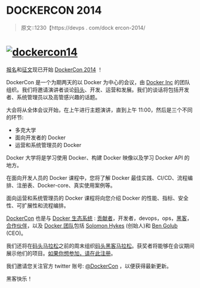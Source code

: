 # DOCKERCON 2014

> 原文::1230【https://devps . com/dock ercon-2014/

# [![dockercon14](img/c114a2d267e85cc2b0fa279b95e18945.png)](https://blog.docker.com/wp-content/uploads/2014/03/dockercon14.png)

[报名](https://www.eventbrite.com/e/dockercon-2014-tickets-10738331639)和[征文](http://www.dockercon.com/call_for_papers.html)现已开始 [DockerCon 2014](http://www.dockercon.com/) ！

DockerCon 是一个为期两天的以 Docker 为中心的会议，由 [Docker Inc](https://www.docker.com/) 的团队组织。我们将邀请演讲者谈论[码头](https://www.docker.io/)、开发、运营和发展。我们的谈话将包括开发者、系统管理员以及高管感兴趣的话题。

大会将从全体会议开始，在上午进行主题演讲，直到上午 11:00，然后是三个不同的环节:

*   多克大学
*   面向开发者的 Docker
*   运营和系统管理员的 Docker

Docker 大学将是学习使用 Docker、构建 Docker 映像以及学习 Docker API 的地方。

在面向开发人员的 Docker 课程中，您将了解 Docker 最佳实践、CI/CD、流程编排、注册表、Docker-core、真实使用案例等。

面向运营和系统管理员的 Docker 课程将向您介绍 Docker 的性能、指标、安全性、可扩展性和流程编排。

[DockerCon](http://www.dockercon.com/) 也是与 [Docker 生态系统](https://www.docker.com/about_docker/) : [贡献者](https://github.com/dotcloud/docker/graphs/contributors)，开发者，devops，ops，[黑客](https://hn.algolia.com/?q=docker#!/story/sort_by_date/0/docker)，[合作伙伴](https://www.docker.com/partners/)，以及 [Docker 团队](https://www.docker.com/team/)包括 [Solomon Hykes](https://www.linkedin.com/in/solomonhykes) (创始人)和 [Ben Golub](https://www.linkedin.com/in/bengolub) (CEO)。

我们还将在[码头马拉松](http://www.dockercon.com/)之前的周末组织[码头黑客马拉松](https://www.meetup.com/Docker-meetups/events/170030222/)。获奖者将能够在会议期间展示他们的项目。[如果你想参加，请在此注册](https://www.meetup.com/Docker-meetups/events/170030222/)。

我们邀请您关注官方 twitter 账号: [@DockerCon](https://twitter.com/DockerCon) ，以便获得最新更新。

黑客快乐！